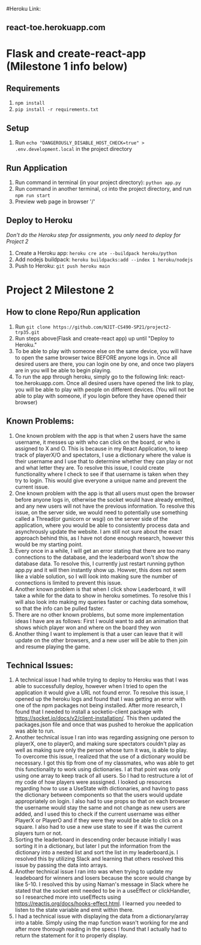 #Heroku Link:

## react-toe.herokuapp.com

# Flask and create-react-app (Milestone 1 info below)

## Requirements

1. `npm install`
2. `pip install -r requirements.txt`

## Setup

1. Run `echo "DANGEROUSLY_DISABLE_HOST_CHECK=true" > .env.development.local` in the project directory

## Run Application

1. Run command in terminal (in your project directory): `python app.py`
2. Run command in another terminal, `cd` into the project directory, and run `npm run start`
3. Preview web page in browser '/'

## Deploy to Heroku

_Don't do the Heroku step for assignments, you only need to deploy for Project 2_

1. Create a Heroku app: `heroku cre ate --buildpack heroku/python`
2. Add nodejs buildpack: `heroku buildpacks:add --index 1 heroku/nodejs`
3. Push to Heroku: `git push heroku main`

# Project 2 Milestone 2

## How to clone Repo/Run application

1. Run `git clone https://github.com/NJIT-CS490-SP21/project2-trp35.git`
2. Run steps above(Flask and create-react app) up until "Deploy to Heroku."
3. To be able to play with someone else on the same device, you will have to open the same browser twice BEFORE anyone logs in. Once all desired users are there, you can login one by one, and once two players are in you will be able to begin playing.
4. To run the app through heroku, simply go to the following link: react-toe.herokuapp.com. Once all desired users have opened the link to play, you will be able to play with people on different devices. (You will not be able to play with someone, if you login before they have opened their browser)

## Known Problems:

1. One known problem with the app is that when 2 users have the same username, it messes up with who can click on the board, or who is assigned to X and O. This is because in my React Application, to keep track of playerX/O and spectators, I use a dictionary where the value is their username and I use that to determine whether they can play or not and what letter they are. To resolve this issue, I could create functionality where I check to see if that username is taken when they try to login. This would give everyone a unique name and prevent the current issue.
2. One known problem with the app is that all users must open the browser before anyone logs in, otherwise the socket would have already emitted, and any new users will not have the previous information. To resolve this issue, on the server side, we would need to potentially use something called a Thread(or gunicorn or wsgi) on the server side of the application, where you would be able to consistently process data and asynchrously update the website. I am still not sure about the exact approach behind this, as I have not done enough research, however this would be my starting point.
3. Every once in a while, I will get an error stating that there are too many connections to the database, and the leaderboard won't show the database data. To resolve this, I currently just restart running python app.py and it will then instantly show up. Howver, this does not seem like a viable solution, so I will look into making sure the number of connections is limited to prevent this issue.
4. Another known problem is that when I click show Leaderboard, it will take a while for the data to show in heroku sometimes. To resolve this I will also look into making my queries faster or caching data somehow, so that the info can be pulled faster.
5. There are no other known problems, but some more implementation ideas I have are as follows: First I would want to add an animation that shows which player won and where on the board they won
6. Another thing I want to implement is that a user can leave that it will update on the other browsers, and a new user will be able to then join and resume playing the game.

## Technical Issues:

1. A technical issue I had while trying to deploy to Heroku was that I was able to successfully deploy, however when I tried to open the application it would give a URL not found error. To resolve this issue, I opened up the heroku logs and found that I was getting an error with one of the npm packages not being installed. After more research, I found that I needed to install a socketio-client package with https://socket.io/docs/v2/client-installation/. This then updated the packages.json file and once that was pushed to herokue the application was able to run.
2. Another technical issue I ran into was regarding assigning one person to playerX, one to playerO, and making sure spectators couldn't play as well as making sure only the person whose turn it was, is able to play. To overcome this issue, I realized that the use of a dictionary would be necessary. I got this tip from one of my classmates, who was able to get this functionality to work using dictionaries. I at that point was only using one array to keep track of all users. So I had to restructure a lot of my code of how players were asssigned. I looked up resources regarding how to use a UseState with dictionaries, and having to pass the dictionary between components so that the users would update appropriately on login. I also had to use props so that on each browser the username would stay the same and not change as new users are added, and I used this to check if the current username was either PlayerX or PlayerO and if they were they would be able to click on a square. I also had to use a new use state to see if it was the current players turn or not.
3. Sorting the leaderboard in descending order because initially I was sorting it in a dictionary, but later I put the information from the dictionary into a nested list and sort the list in my leaderboard.js. I resolved this by utilizing Slack and learning that others resolved this issue by passing the data into arrays.
4. Another technical issue I ran into was when trying to update my leadeboard for winners and losers because the score would change by like 5-10. I resolved this by using Naman's message in Slack where he stated that the socket emit needed to be in a useEffect or clickHandler, so I researched more into useEffects using https://reactjs.org/docs/hooks-effect.html. I learned you needed to listen to the state variable and emit within there.
5. I had a technical issue with displaying the data from a dictionary/array into a table. Simply using the map function wasn't working for me and after more thorough reading in the specs I found that I actually had to return the statement for it to properly display.
